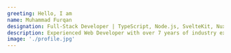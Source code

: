 ```yaml
---
greeting: Hello, I am
name: Muhammad Furqan
designation: Full-Stack Developer | TypeScript, Node.js, SvelteKit, Nuxt, Next.js, PHP, Laravel, JavaScript, Svelte, Vue.js, React, Tailwind CSS, Bootstrap, Docker
description: Experienced Web Developer with over 7 years of industry expertise, transforming your visionary ideas into captivating digital experiences. My diverse skill set ensures innovative solutions and client success.
image: './profile.jpg'
---
```

